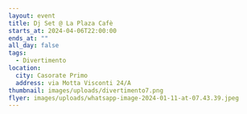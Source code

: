 ```yaml
---
layout: event
title: Dj Set @ La Plaza Cafè
starts_at: 2024-04-06T22:00:00
ends_at: ""
all_day: false
tags:
  - Divertimento
location:
  city: Casorate Primo
  address: via Motta Visconti 24/A
thumbnail: images/uploads/divertimento7.png
flyer: images/uploads/whatsapp-image-2024-01-11-at-07.43.39.jpeg
---
```

